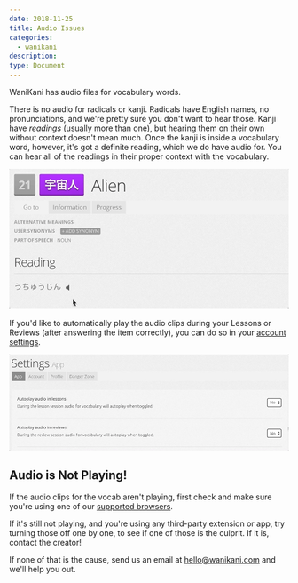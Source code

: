 ```yaml
---
date: 2018-11-25
title: Audio Issues
categories:
  - wanikani
description:
type: Document
---
```


WaniKani has audio files for vocabulary words.

There is no audio for radicals or kanji. Radicals have English names, no pronunciations, and we're pretty sure you don't want to hear those. Kanji have _readings_ (usually more than one), but hearing them on their own without context doesn't mean much. Once the kanji is inside a vocabulary word, however, it's got a definite reading, which we do have audio for. You can hear all of the readings in their proper context with the vocabulary.

![Vocabulary audio](/images/vocabulary-audio.gif)

If you'd like to automatically play the audio clips during your Lessons or Reviews (after answering the item correctly), you can do so in your [account settings](https://www.wanikani.com/settings/app).

![Autoplay audio](/images/autoplay-audio.gif)

## Audio is Not Playing!

If the audio clips for the vocab aren't playing, first check and make sure you're using one of our [supported browsers](/wanikani/browser-support/).

If it's still not playing, and you're using any third-party extension or app, try turning those off one by one, to see if one of those is the culprit. If it is, contact the creator!

If none of that is the cause, send us an email at [hello@wanikani.com](mailto:hello@wanikani.com) and we'll help you out.
